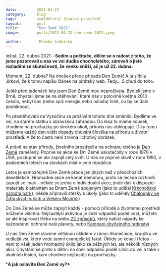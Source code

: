 ```yaml
---
date:         2021-04-22
category:     blog
tags:         zemědělství životní-prostředí
layout:       post
title:        "Den Země 2021"
image:        posts/2021-04-22-den-zeme-2021.jpeg

author:        Blanka Lednická 
---  
```


lešná, 22. dubna 2021 - **Sedím u počítače, dělím se o radost z toho, že jsme pozorovali u nás ve vsi dudka chocholatého, zároveň o jisté rozladění ze skutečnosti, že venku sněží, ač je už 22. dubna.**

Moment, 22. dubna? Na dnešek přece připadá Den Země! A já slíbila Jirkovi, že k tomu napíšu článek na pirátský web. Tedy… S chutí do toho.

Ještě před jedenácti lety jsem Den Země moc neprožívala. Bydleli jsme v Brně, chystali jsme se na stěhování, které nás v polovině května 2010 čekalo, nebyl čas (nebo spíš energie nebo nálada) řešit, co by se dalo podniknout.

Po přestěhování na Vysočinu se prožívání tohoto dne změnilo. Bydlíme ve vsi, na starém statku s obrovskou zahradou. Do lesa to máme kousek, chodíme na procházky po širokém okolí, příroda nás obklopuje. Díky tomu můžeme každý den vidět dopady chování člověka na přírodu a životní prostředí. A že to často není zrovna lichotivý obrázek.

A právě na stav přírody, životního prostředí a na ochranu obého je [Den Země](https://www.earthday.org/earth-day-2021/) zaměřený. Poprvé se akce ke Dni Země uskutečnily v roce 1970 v USA, postupně se ale zapojil celý svět. U nás se poprvé slavil v roce 1990, v posledních letech na stovkách míst v celé republice.

Letos je samozřejmě Den Země přece jen jiných než v předchozích desetiletích. Hromadné akce se konat nemohou, proto se leckde rozhodli zapojit se jinak – někde se jedná o individuální akce, jinde dali k dispozici materiály k aktivitám se Dnem Země spojeným (jako to udělal [Krkonošský národní park](https://www.krnap.cz/den-zeme-2021/)), někde připravili stezky s úkoly (jako to udělaly [Chaloupky ve Žďárských vrších a Velkém Meziříčí](https://www.chaloupky.cz/den-zeme-2021/))

Do Dne Země se může zapojit každý - pomoci přírodě a životnímu prostředí můžeme všichni. Nejčastější aktivitou je sběr odpadků podél cest, můžete se ale inspirovat třeba na webu [22 způsobů](http://22zpusobu.cz/), který nabízí nápady ke každodenní ochraně naší planety, nebo [Kampaní obyčejného hrdinství](http://www.adam.cz/clanek-2021040027-kampan-obycejneho-hrdinstvi-2021.html).

U nás Den Země slavíme většinou úklidem v rámci Slunečnice, kroužku ve vedlejší vsi, který vede tamní evangelický farář. Úklidy se konají i letos - není to však jeden hromadný úklid jako za běžných let, ale několik různých akcí. Chystám se proto s dětmi na sběr odpadků podél silnic do vsi a také v okolních lesích, kam chodíme nejčastěji na procházky.

***A jak oslavíte Den Země vy?\***